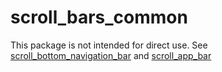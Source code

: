 # scroll_bars_common

This package is not intended for direct use. See [scroll_bottom_navigation_bar](https://pub.dev/packages/scroll_bottom_navigation_bar) and [scroll_app_bar](https://pub.dev/packages/scroll_app_bar)